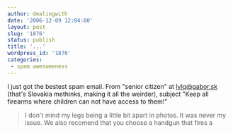 ```yaml
---
author: dealingwith
date: '2006-12-09 12:04:00'
layout: post
slug: '1876'
status: publish
title: '...'
wordpress_id: '1876'
categories:
 - spam awesomeness
---
```


I just got the bestest spam email. From "senior citizen" at lvlq@gabor.sk
(that's Slovakia methinks, making it all the weirder), subject "Keep all
firearms where children can not have access to them!"

> I don't mind my legs being a little bit apart in photos. It was never my
issue. We also recomend that you choose a handgun that fires a

